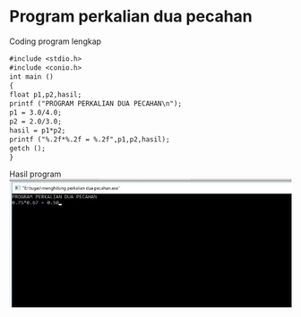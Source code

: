 # Program perkalian dua pecahan


Coding program lengkap

    #include <stdio.h>
    #include <conio.h>
    int main ()
    {
    float p1,p2,hasil;
    printf ("PROGRAM PERKALIAN DUA PECAHAN\n");
    p1 = 3.0/4.0;
    p2 = 2.0/3.0;
    hasil = p1*p2;
    printf ("%.2f*%.2f = %.2f",p1,p2,hasil);
    getch ();
    }


Hasil program
![img](https://raw.githubusercontent.com/MUTIARAIZMI/Program-perkalian-dua-pecahan/master/perkalian%20dua%20pecahan.jpg)
